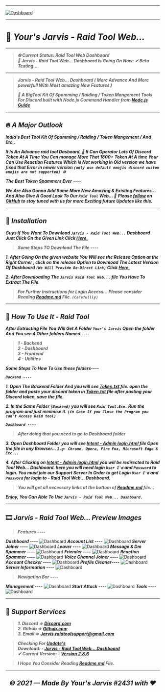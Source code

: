 ----

[![Dashboard](https://media.discordapp.net/attachments/899969682440880159/903968818458681374/20211030_165637.png?width=768&height=126)](https://github.com/Yours-Jarvis/Jarvis-Raid-Tool-Web-Beta/)

----

# 🤖 ***Your's Jarvis - Raid Tool Web...***
----
> ***🌐 Current Status: Raid Tool Web Dashboard***  
> ***🚀 Jarvis - Raid Tool Web... Dashboard Is Going On Now: ✔ Beta Testing...***

----
> ***Jarvis - Raid Tool Web... Dashboard ( More Advance And More powerfull With Most amazing New Features )***
>
>***🚀 A BigTool Kit Of Spamming / Raiding / Token Mangement Tools For Discord built with Node.js Command Handler from [Node.js Guide](https://nodejs.org/en/docs/guides/)***

----

## 🔥 ***A Major Outlook***

***India's Best Tool Kit Of Spamming / Raiding / Token Mangement / And Etc..***

***It Is An Advance raid tool Dasboard, 🚀 It Can Operator Lots Of Discord Token At A Time You Can manage More That 1800+ Token At A time Your Can Use Reaction Features Which is Not working in Old version we have fixed that Error in newer version `(only use default emojis discord custom emojis are not supported) ⚙️`***

***The Best Token Spammers Ever*** ----

***We Are Also Gonna Add Some More New Amazing & Existing Features... And Also Give A Good Look To Our `Raid Tool` Web...  🚀***
***Please [follow](https://github.com/Yours-Jarvis/) on [GitHub](https://github.com/Yours-Jarvis/Jarvis-Raid-Tool-Web-Beta/) to stay tuned with us for more Exciting future Updates like this.***

----

## 🚀 ***Installation***

***Guys If You Want To Download `Jarvis - Raid Tool Web...` Dashboard Just Click On the Given Link Click [Here.](https://github.com/Yours-Jarvis/Jarvis-Raid-Tool-Web-Beta/)***

> ***Some Steps TO Download The File ----***

***1. After Going On the given website You Will see the Release Option at the Right Corner , click on the release Option to Download The Latest Version Of Dashboard `(We Will Provide Re-Direct Link)` Click [Here.](https://github.com/Yours-Jarvis/Jarvis-Raid-Tool-Web-Beta/releases)***

***2. After Downloading The `Jarvis Raid Tool Web...` file You Have To Extract The File.*** 

> ***For Further Instructions for Login Access... Please consider Reading [Readme.md](https://github.com/Yours-Jarvis/Jarvis-Raid-Tool-Web-Beta/blob/main/README.md) File. `(Carefullly)`***

<!-- <img src="https://media.discordapp.net/attachments/902227569112404109/903955411605004289/standard.gif" width="100%" height="100%" /> -->

----

## 🚩 ***How To Use It - Raid Tool***

***After Extracting File You Will Get A Folder `Your's Jarvis` Open the folder And You see 4 Other folders Named ----***
> ***1 - Backend***  
> ***2 - Dashboard***  
> ***3 - Frontend***  
> ***4 - Utilities***

***Some Steps To How To Use these folders----***

***`Backend ----`***

***1. Open The Backend Folder And you will see [Token.txt](https://github.com/Yours-Jarvis/Jarvis-Raid-Tool-Web-Beta/blob/main/Your's%20Jarvis/Backend/) file. open the folder and paste your discord token in [Token.txt](https://github.com/Yours-Jarvis/Jarvis-Raid-Tool-Web-Beta/blob/main/Your's%20Jarvis/Backend/) file after pasting your Discord token, save the file.***

***2.  In the Same Folder `(Backend)` you will see `Raid Tool.Exe.` Run the program and just minimise it. `(in Case If you Close the Program you can't Access Raid tool)`***

***`Dashboard ----`***

> ***After doing that you need to go to Dashboard folder***

***3. Open Dashboard Folder you will see [Intent - Admin login.html](https://github.com/Yours-Jarvis/Jarvis-Raid-Tool-Web-Beta/tree/main/Your's%20Jarvis/Dashboard) file Open the file in any Browser...
`I.g- Chrome, Opera, Fire Fox, Microsoft Edge & Etc...`***

***4. After Clicking on [Intent - Admin login.html](https://github.com/Yours-Jarvis/Jarvis-Raid-Tool-Web-Beta/tree/main/Your's%20Jarvis/Dashboard) you will be redirected to Raid Tool Web... Dashboard. here you will need login `User I'd` and `Password` to login. You must join our Support Server In Order to get Login `User I'd` and `Password` for login to - Raid Tool Web... Dashboard.***

<!-- or type 

***4. After Clicking on [Intent - Admin login.html]() you will be redirected to Raid Tool Dashboard here you will need login User I'd and Password to login. You must join our Support Server here you will get the User I'd and Password for login.*** -->

> ***You will get all necessary links at the bottom of [Readme.md](https://github.com/Yours-Jarvis/Jarvis-Raid-Tool-Web-Beta/blob/main/README.md) file...***

***Enjoy, You Can Able To Use `Jarvis - Raid Tool Web... Dashboard.`***

----

## 🎞 ***Jarvis - Raid Tool Web... Preview Images***

> ***Features ----***

***Dashboard ----***
![Dashboard]()
***Account List ----***
![Dashboard]()
***Server Joiner ----***
![Dashboard]()
***Leaver ----***
![Dashboard]()
***Message & Dm Spammer ----***
![Dashboard]()
***Friender ----***
![Dashboard]()
***Reaction Spammer ----***
![Dashboard]()
***Voice Channel Joiner ----***
![Dashboard]()
***Account Checker ----***
![Dashboard]()
***Profile Cleaner----***
![Dashboard]()
***Server Information ----***
![Dashboard]()

> ***Navigation Bar ----***

***Management ----***
![Dashboard]()
***Start Attack ----***
![Dashboard]()
***Tools ----***
![Dashboard]()

----

## 📢 ***Support Services***

> ***1. Discord => [Discord.com](https://discord.gg/db7bVCUAQ8)***  
> ***2. Github => [Github.com](https://github.com/Yours-Jarvis/Jarvis-Raid-Tool-Web-Beta/)***  
> ***3. Email => [Jarvis.raidtoolsupport@gmail.com](Jarvis.raidtoolsupport@gmail.com)***  

> ***Checking For [Update's](https://github.com/Yours-Jarvis/Jarvis-Raid-Tool-Web-Beta/releases)***  
> ***Download: - [Jarvis - Raid Tool Web... Dashboard](https://github.com/Yours-Jarvis/Jarvis-Raid-Tool-Web-Beta/)***  
> ***✔ Current Version: - [Version 2.8.6](https://github.com/Yours-Jarvis/Jarvis-Raid-Tool-Web-Beta/releases/tag/v2.8.6/)***

> ***I Hope You Consider Reading [Readme.md](https://github.com/Yours-Jarvis/Jarvis-Raid-Tool-Web-Beta/blob/main/README.md) File.***

----

## <p align="center">*© 2021 — Made By Your's Jarvis #2431 with ♥*</p>
